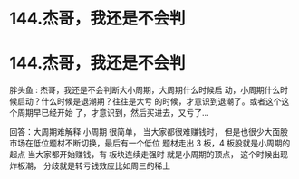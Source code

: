 # 144.杰哥，我还是不会判

# 144.杰哥，我还是不会判

胖头鱼 : 杰哥，我还是不会判断大小周期，大周期什么时候启 动，小周期什么时候启动？什么时候是退潮期？往往是大亏 的时候，才意识到退潮了。或者这个这个周期早已经开始 了，才意识到，然后买进去，又亏了…

回答：大周期难解释 小周期 很简单， 当大家都很难赚钱时， 但是也很少大面股 市场在低位题材不断切换，最后有一个低位 题材走出 3 板，4 板股就是小周期的起点 当大家都开始赚钱，有 板块连续走强时 就是小周期的顶点， 这个时候出现炸板潮， 分歧就是转亏钱效应比如周三的稀土